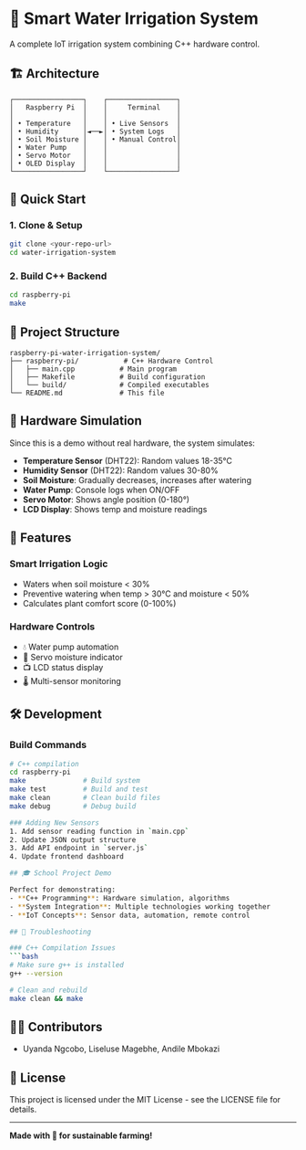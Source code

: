 # 🌱 Smart Water Irrigation System

A complete IoT irrigation system combining C++ hardware control.

## 🏗️ Architecture

```
┌─────────────────┐    ┌─────────────────┐
│   Raspberry Pi  │    │     Terminal    │
│                 │    │                 │
│ • Temperature   │    │ • Live Sensors  │
│ • Humidity      │◄──►│ • System Logs   │
│ • Soil Moisture │    │ • Manual Control│
│ • Water Pump    │    │                 │
│ • Servo Motor   │    │                 │
│ • OLED Display  │    │                 │
└─────────────────┘    └─────────────────┘
```

## 🚀 Quick Start

### 1. Clone & Setup
```bash
git clone <your-repo-url>
cd water-irrigation-system
```

### 2. Build C++ Backend
```bash
cd raspberry-pi
make
```

## 📁 Project Structure

```
raspberry-pi-water-irrigation-system/
├── raspberry-pi/           # C++ Hardware Control
│   ├── main.cpp           # Main program
│   ├── Makefile           # Build configuration  
│   └── build/             # Compiled executables
└── README.md              # This file
```

## 🔧 Hardware Simulation

Since this is a demo without real hardware, the system simulates:

- **Temperature Sensor** (DHT22): Random values 18-35°C
- **Humidity Sensor** (DHT22): Random values 30-80%
- **Soil Moisture**: Gradually decreases, increases after watering
- **Water Pump**: Console logs when ON/OFF
- **Servo Motor**: Shows angle position (0-180°)
- **LCD Display**: Shows temp and moisture readings

## 🎯 Features

### Smart Irrigation Logic
- Waters when soil moisture < 30%
- Preventive watering when temp > 30°C and moisture < 50%
- Calculates plant comfort score (0-100%)

### Hardware Controls
- 💧 Water pump automation
- 🔄 Servo moisture indicator
- 📺 LCD status display
- 🌡️ Multi-sensor monitoring

## 🛠️ Development

### Build Commands
```bash
# C++ compilation
cd raspberry-pi
make              # Build system
make test         # Build and test
make clean        # Clean build files
make debug        # Debug build

### Adding New Sensors
1. Add sensor reading function in `main.cpp`
2. Update JSON output structure
3. Add API endpoint in `server.js`
4. Update frontend dashboard

## 🎓 School Project Demo

Perfect for demonstrating:
- **C++ Programming**: Hardware simulation, algorithms
- **System Integration**: Multiple technologies working together
- **IoT Concepts**: Sensor data, automation, remote control

## 🔧 Troubleshooting

### C++ Compilation Issues
```bash
# Make sure g++ is installed
g++ --version

# Clean and rebuild
make clean && make
```

## 👨‍💻 Contributors

- Uyanda Ngcobo, Liseluse Magebhe, Andile Mbokazi

## 📄 License

This project is licensed under the MIT License - see the LICENSE file for details.

---

**Made with 🌱 for sustainable farming!**
